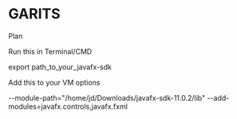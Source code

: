 # GARITS



Plan 



Run this in Terminal/CMD

export path_to_your_javafx-sdk

Add this to your VM options

 --module-path="/home/jd/Downloads/javafx-sdk-11.0.2/lib" --add-modules=javafx.controls,javafx.fxml
